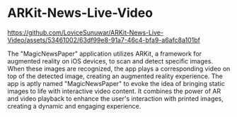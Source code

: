 # ARKit-News-Live-Video



https://github.com/LoviceSunuwar/ARKit-News-Live-Video/assets/53461002/63df99e8-91a7-46c4-bfa9-a6afc8a101bf


The "MagicNewsPaper" application utilizes ARKit, a framework for augmented reality on iOS devices, to scan and detect specific images. When these images are recognized, the app plays a corresponding video on top of the detected image, creating an augmented reality experience. The app is aptly named "MagicNewsPaper" to evoke the idea of bringing static images to life with interactive video content. It combines the power of AR and video playback to enhance the user's interaction with printed images, creating a dynamic and engaging experience.
